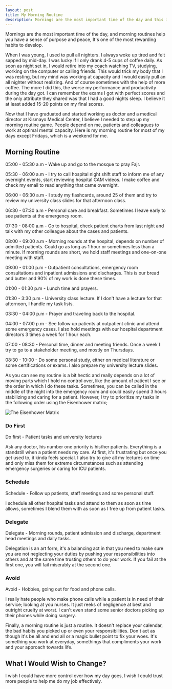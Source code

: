 ```yaml
---
layout: post
title: My Morning Routine
description: Mornings are the most important time of the day and this is my morning routine working as medical doctor at Kismayo Medical Center in Kismayo, Somalia.
---
```




Mornings are the most important time of the day, and morning routines help you have a sense of purpose and peace, It's one of the most rewarding habits to develop. 

When I was young, I used to pull all nighters. I always woke up tired and felt sapped by mid-day. I was lucky if I only drank 4-5 cups of coffee daily. As soon as night set in, I would retire into my coach watching TV, studying, working on the computer or calling friends. This would trick my body that I was resting, but my mind was working at capacity and I would easily pull an all nighter without realizing. And of course sometimes with the help of more coffee. The more I did this, the worse my performance and productivity during the day got. I can remember the exams I got with perfect scores and the only attribute they shared was that I had a good nights sleep. I believe it at least added 15-20 points on my final scores.

Now that I have graduated and started working as doctor and a medical director at Kismayo Medical Center, I believe I needed to step up my morning routine game. People depend on me, patients and colleagues to work at optimal mental capacity. Here is my morning routine for most of my days except Fridays, which is a weekend for me.



## Morning Routine

05:00 - 05:30 a.m - Wake up and go to the mosque to pray Fajr.

05:30 - 06:00 a.m - I try to call hospital night shift staff to inform me of any overnight events, start reviewing hospital CAM videos. I make coffee and check my email to read anything that came overnight.

06:00 - 06:30 a.m - I study my flashcards, around 25 of them and try to review my university class slides for that afternoon class.

06:30 - 07:30 a.m - Personal care and breakfast. Sometimes I leave early to see patients at the emergency room.

07:30 - 08:00 a.m - Go to hospital, check patient charts from last night and talk with my other colleague about the cases and patients.

08:00 - 09:00 a.m - Morning rounds at the hospital, depends on number of admitted patients. Could go as long as 1 hour or sometimes less than a minute. If morning rounds are short, we hold staff meetings and one-on-one meeting with staff.

09:00 - 01:00 p.m - Outpatient consultations, emergency room consultations and inpatient admissions and discharges. This is our bread and butter and 90% of my work is done these times. 

01:00 - 01:30 p.m - Lunch time and prayers.

01:30 - 3:30 p.m - University class lecture. If I don't have a lecture for that afternoon, I handle my task lists.

03:30 - 04:00 p.m -  Prayer and traveling back to the hospital.

04:00 - 07:00 p.m -  See follow up patients at outpatient clinic and attend some emergency cases. I also hold meetings with our hospital department directors 3 times a week for 1 hour each.

07:00 - 08:30 - Personal time, dinner and meeting friends. Once a week I try to go to a stakeholder meeting, and mostly on Thursdays.

08:30 - 10:00 - Do some personal study, either on medical literature or some certifications or exams. I also prepare my university lecture slides.



As you can see my routine is a bit hectic and really depends on a lot of moving parts which I hold no control over, like the amount of patient I see or the order in which I do these tasks. Sometimes, you can be called in the middle of the night into the emergency room and could easily spend 3 hours stabilizing and caring for a patient. However, I try to prioritize my tasks in the following order using the Eisenhower matrix;

![The Eisenhower Matrix](https://burhaninho.com/static/img/Eisenhower-Matrix_50.png) 

### Do First

Do first - Patient tasks and university lectures

Ask any doctor, his number one priority is his/her patients. Everything is a standstill when a patient needs my care. At first, it's frustrating but once you get used to, it kinda feels special. I also try to give all my lectures on time and only miss them for extreme circumstances such as attending emergency surgeries or caring for ICU patients.

### Schedule

Schedule - Follow up patients, staff meetings and some personal stuff.

I schedule all other hospital tasks and attend to them as soon as time allows, sometimes I blend them with as soon as I free up from patient tasks.

### Delegate

Delegate - Morning rounds, patient admission and discharge, department head meetings and daily tasks.

Delegation is an art form, it's a balancing act in that you need to make sure you are not neglecting your duties by pushing your responsibilities into others and at the same time trusting others to do your work. If you fail at the first one, you will fail miserably at the second one.

### Avoid

Avoid - Hobbies, going out for food and phone calls.

I really hate people who make phone calls while a patient is in need of their service; looking at you nurses. It just reeks of negligence at best and outright cruelty at worst. I can't even stand some senior doctors picking up their phones while doing surgery. 



Finally, a morning routine is just a routine. It doesn't replace your calendar, the bad habits you picked up or even your responsibilities. Don't act as though it's be all and end all or a magic bullet point to fix your woes. It's something you work at everyday, somethings that compliments your work and your approach towards life. 



## What I Would Wish to Change? 

I wish I could have more control over how my day goes, I wish I could trust more people to help me do my job effectively. 
